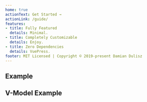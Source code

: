 ```yaml
---
home: true
actionText: Get Started →
actionLink: /guide/
features:
- title: Fully Featured
  details: Minimal.
- title: Completely Customizable
  details: Enjoy.
- title: Zero Dependencies
  details: VuePress.
footer: MIT Licensed | Copyright © 2019-present Damian Dulisz
---
```


## Example

<SimpleExample></SimpleExample>

## V-Model Example

<ExampleVModel></ExampleVModel>
